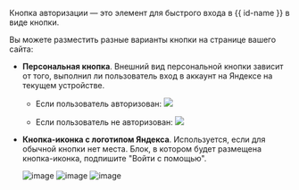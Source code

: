 Кнопка авторизации — это элемент для быстрого входа в {{ id-name }} в виде кнопки. 
   
Вы можете разместить разные варианты кнопки на странице вашего сайта:

* **Персональная кнопка**. 
   Внешний вид персональной кнопки зависит от того, выполнил ли пользователь вход в аккаунт на Яндексе на текущем устройстве.
   
   * Если пользователь авторизован:
      ![](../../_assets/personal-button.svg)

   * Если пользователь не авторизован:
      ![](../../_assets/personal-button-null.svg)

* **Кнопка-иконка с логотипом Яндекса**. 
   Используется, если для обычной кнопки нет места. Блок, в котором будет размещена кнопка-иконка, подпишите "Войти с помощью". 

   ![image](../../_assets/login-with-yandex-8.svg) ![image](../../_assets/login-with-yandex-8-1.svg) ![image](../../_assets/login-with-yandex-8-2.svg)
